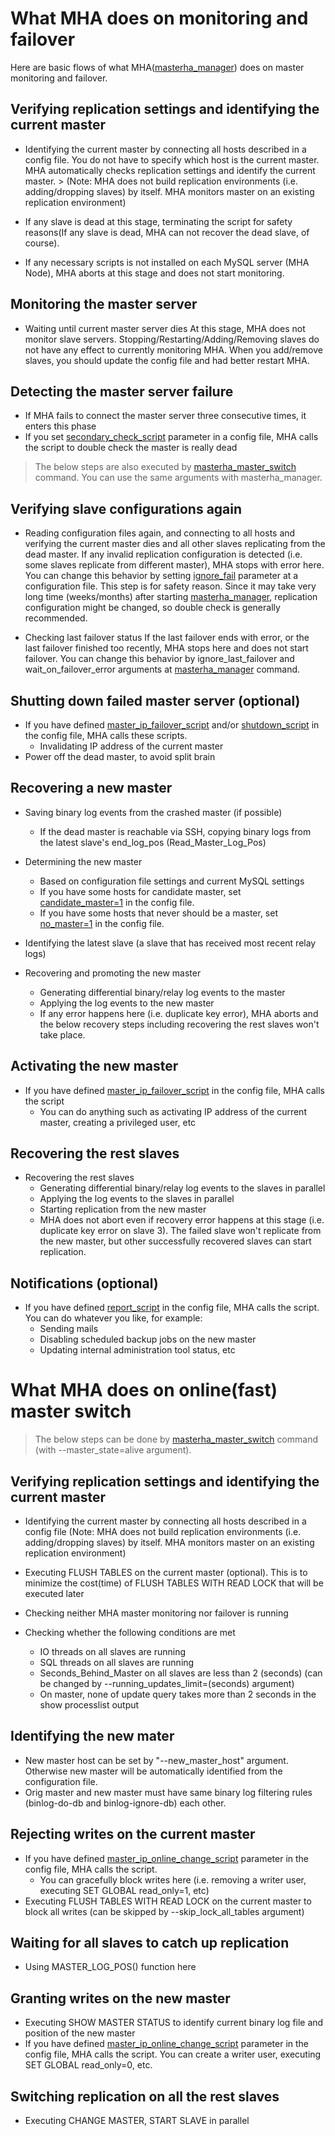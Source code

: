 # What MHA does on monitoring and failover

Here are basic flows of what MHA([masterha_manager](masterha_manager)) does on master monitoring and failover.

## Verifying replication settings and identifying the current master

  * Identifying the current master by connecting all hosts described in a config file. You do not have to specify which host is the current master. MHA automatically checks replication settings and identify the current master. > (Note: MHA does not build replication environments (i.e. adding/dropping slaves) by itself. MHA monitors master on an existing replication environment)

  * If any slave is dead at this stage, terminating the script for safety reasons(If any slave is dead, MHA can not recover the dead slave, of course).

  * If any necessary scripts is not installed on each MySQL server (MHA Node), MHA aborts at this stage and does not start monitoring.

## Monitoring the master server

  * Waiting until current master server dies
  At this stage, MHA does not monitor slave servers. Stopping/Restarting/Adding/Removing slaves do not have any effect to currently monitoring MHA. When you add/remove slaves, you should update the config file and had better restart MHA.

## Detecting the master server failure

  * If MHA fails to connect the master server three consecutive times, it enters this phase
  * If you set [secondary_check_script](Parameters#secondary_check_script) parameter in a config file, MHA calls the script to double check the master is really dead

> The below steps are also executed by [masterha_master_switch](masterha_master_switch) command. You can use the same arguments with masterha_manager.

## Verifying slave configurations again

  * Reading configuration files again, and connecting to all hosts and verifying the current master dies and all other slaves replicating from the dead master. If any invalid replication configuration is detected (i.e. some slaves replicate from different master), MHA stops with error here. You can change this behavior by setting [ignore_fail](Parameters#ignore_fail) parameter at a configuration file.
  This step is for safety reason. Since it may take very long time (weeks/months) after starting [masterha_manager](masterha_manager), replication configuration might be changed, so double check is generally recommended.

  * Checking last failover status
  If the last failover ends with error, or the last failover finished too recently, MHA stops here and does not start failover. You can change this behavior by ignore_last_failover and wait_on_failover_error arguments at [masterha_manager](masterha_manager) command.

## Shutting down failed master server (optional)

  * If you have defined [master_ip_failover_script](Parameters#master_ip_failover_script) and/or [shutdown_script](Parameters#shutdown_script) in the config file, MHA calls these scripts.
    * Invalidating IP address of the current master
  * Power off the dead master, to avoid split brain

## Recovering a new master
  * Saving binary log events from the crashed master (if possible)
    * If the dead master is reachable via SSH, copying binary logs from the latest slave's end_log_pos (Read_Master_Log_Pos)

  * Determining the new master
    * Based on configuration file settings and current MySQL settings
    * If you have some hosts for candidate master, set [candidate_master=1](Parameters#candidate_master) in the config file.
    * If you have some hosts that never should be a master, set [no_master=1](Parameters#no_master) in the config file.

  * Identifying the latest slave (a slave that has received most recent relay logs)
  * Recovering and promoting the new master
    * Generating differential binary/relay log events to the master
    * Applying the log events to the new master
    * If any error happens here (i.e. duplicate key error), MHA aborts and the below recovery steps including recovering the rest slaves won't take place.

## Activating the new master

  * If you have defined [master_ip_failover_script](Parameters#master_ip_failover_script) in the config file, MHA calls the script
    * You can do anything such as activating IP address of the current master, creating a privileged user, etc

## Recovering the rest slaves

  * Recovering the rest slaves
    * Generating differential binary/relay log events to the slaves in parallel
    * Applying the log events to the slaves in parallel
    * Starting replication from the new master
    * MHA does not abort even if recovery error happens at this stage (i.e. duplicate key error on slave 3). The failed slave won't replicate from the new master, but other successfully recovered slaves can start replication.

## Notifications (optional)

  * If you have defined [report_script](Parameters#report_script) in the config file, MHA calls the script. You can do whatever you like, for example:
    * Sending mails
    * Disabling scheduled backup jobs on the new master
    * Updating internal administration tool status, etc


# What MHA does on online(fast) master switch

> The below steps can be done by [masterha_master_switch](masterha_master_switch) command (with --master_state=alive argument).

## Verifying replication settings and identifying the current master

  * Identifying the current master by connecting all hosts described in a config file (Note: MHA does not build replication environments (i.e. adding/dropping slaves) by itself. MHA monitors master on an existing replication environment)

  * Executing FLUSH TABLES on the current master (optional). This is to minimize the cost(time) of FLUSH TABLES WITH READ LOCK that will be executed later

  * Checking neither MHA master monitoring nor failover is running

  * Checking whether the following conditions are met
    * IO threads on all slaves are running
    * SQL threads on all slaves are running
    * Seconds_Behind_Master on all slaves are less than 2 (seconds) (can be changed by --running_updates_limit=(seconds) argument)
    * On master, none of update query takes more than 2 seconds in the show processlist output

## Identifying the new mater

  * New master host can be set by "--new_master_host" argument. Otherwise new master will be automatically identified from the configuration file.
  * Orig master and new master must have same binary log filtering rules (binlog-do-db and binlog-ignore-db) each other.

## Rejecting writes on the current master

  * If you have defined [master_ip_online_change_script](Parameters#master_ip_online_change_script) parameter in the config file, MHA calls the script.
    * You can gracefully block writes here (i.e. removing a writer user, executing SET GLOBAL read_only=1, etc)
  * Executing FLUSH TABLES WITH READ LOCK on the current master to block all writes (can be skipped by --skip_lock_all_tables argument)

## Waiting for all slaves to catch up replication

  * Using MASTER_LOG_POS() function here

## Granting writes on the new master

  * Executing SHOW MASTER STATUS to identify current binary log file and position of the new master
  * If you have defined [master_ip_online_change_script](Parameters#master_ip_online_change_script) parameter in the config file, MHA calls the script. You can create a writer user, executing SET GLOBAL read_only=0, etc.

## Switching replication on all the rest slaves

  * Executing CHANGE MASTER, START SLAVE in parallel